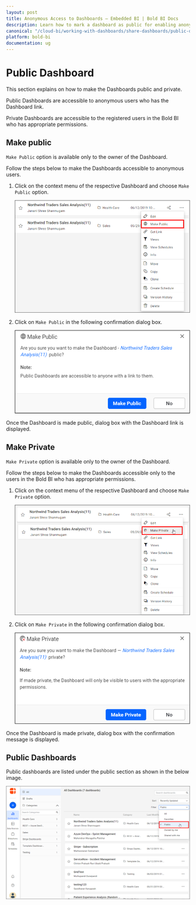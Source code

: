 ```yaml
---
layout: post
title: Anonymous Access to Dashboards – Embedded BI | Bold BI Docs
description: Learn how to mark a dashboard as public for enabling anonymous access and restore to private access in Bold BI Embedded.
canonical: "/cloud-bi/working-with-dashboards/share-dashboards/public-dashboards/"
platform: bold-bi
documentation: ug
---
```


# Public Dashboard

This section explains on how to make the Dashboards public and private. 

Public Dashboards are accessible to anonymous users who has the Dashboard link.

Private Dashboards are accessible to the registered users in the Bold BI who has appropriate permissions.

## Make public

`Make Public` option is available only to the owner of the Dashboard.

Follow the steps below to make the Dashboards accessible to anonymous users.

1. Click on the context menu of the respective Dashboard and choose `Make Public` option.

    ![Make public menu](/static/assets/embedded/working-with-dashboards/share-dashboards/images/make-public-menu.png)

2. Click on `Make Public` in the following confirmation dialog box.

    ![Make public Dialog](/static/assets/embedded/working-with-dashboards/share-dashboards/images/make-public-dialog.png)

Once the Dashboard is made public, dialog box with the Dashboard link is displayed. 

## Make Private

`Make Private` option is available only to the owner of the Dashboard.

Follow the steps below to make the Dashboards accessible only to the users in the Bold BI who has appropriate permissions.

1. Click on the context menu of the respective Dashboard and choose `Make Private` option.

    ![Make Private menu](/static/assets/embedded/working-with-dashboards/share-dashboards/images/make-private-menu.png)

2. Click on `Make Private` in the following confirmation dialog box.

    ![Make Private dialog](/static/assets/embedded/working-with-dashboards/share-dashboards/images/make-private-dialog.png)

Once the Dashboard is made private, dialog box with the confirmation message is displayed.

## Public Dashboards

Public dashboards are listed under the public section as shown in the below image.

 ![Public Dashboards](/static/assets/embedded/working-with-dashboards/share-dashboards/images/public-dashboards.png)
 
 